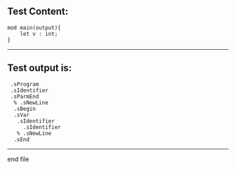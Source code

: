 
Test Content: 
-------------------------
```
mod main(output){
    let v : int;
}
```
------------------------
Test output is: 
-------------------------
```
 .sProgram
 .sIdentifier
 .sParmEnd
  % .sNewLine
  .sBegin
  .sVar
   .sIdentifier
     .sIdentifier
   % .sNewLine
  .sEnd

```
------------------------

end file
